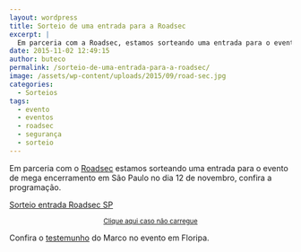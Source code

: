 ```yaml
---
layout: wordpress
title: Sorteio de uma entrada para a Roadsec
excerpt: |
  Em parceria com a Roadsec, estamos sorteando uma entrada para o evento de mega encerramento em São Paulo no dia 12 de novembro, confira a programação.
date: 2015-11-02 12:49:15
author: buteco
permalink: /sorteio-de-uma-entrada-para-a-roadsec/
image: /assets/wp-content/uploads/2015/09/road-sec.jpg
categories:
  - Sorteios
tags:
  - evento
  - eventos
  - roadsec
  - segurança
  - sorteio
---
```


Em parceria com o <a href="http://roadsec.com.br/" target="_blank">Roadsec</a> estamos sorteando uma entrada para o evento de mega encerramento em São Paulo no dia 12 de novembro, confira a programação.

<a class="e-widget" href="https://gleam.io/xvt72/sorteio-entrada-roadsec-sp" rel="nofollow">Sorteio entrada Roadsec SP</a>
<p style="text-align: center;"><small><a href="https://gleam.io/xvt72/sorteio-entrada-roadsec-sp" target="_blank">Clique aqui caso não carregue</a></small></p>
<p style="text-align: left;">Confira o <a href="/roadsec-um-testemunho" target="_blank">testemunho</a> do Marco no evento em Floripa.</p>
<script src="https://js.gleam.io/e.js" async="true" type="text/javascript"></script>
